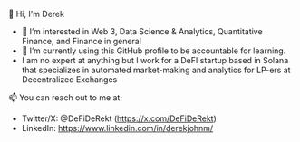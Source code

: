 👋 Hi, I'm Derek
- 👀 I’m interested in Web 3, Data Science & Analytics, Quantitative Finance, and Finance in general
- 🌱 I’m currently using this GitHub profile to be accountable for learning.
- I am no expert at anything but I work for a DeFI startup based in Solana that specializes in automated market-making and analytics for LP-ers at Decentralized Exchanges

📫 You can reach out to me at:
 - Twitter/X: @DeFiDeRekt (https://x.com/DeFiDeRekt)
 - LinkedIn: https://www.linkedin.com/in/derekjohnm/
